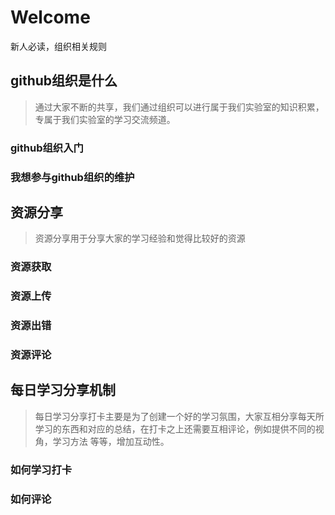 # Welcome
新人必读，组织相关规则

## github组织是什么
> 通过大家不断的共享，我们通过组织可以进行属于我们实验室的知识积累，专属于我们实验室的学习交流频道。
### github组织入门
### 我想参与github组织的维护

## 资源分享
> 资源分享用于分享大家的学习经验和觉得比较好的资源
### 资源获取
### 资源上传
### 资源出错
### 资源评论

## 每日学习分享机制
> 每日学习分享打卡主要是为了创建一个好的学习氛围，大家互相分享每天所学习的东西和对应的总结，在打卡之上还需要互相评论，例如提供不同的视角，学习方法
> 等等，增加互动性。
### 如何学习打卡
### 如何评论

